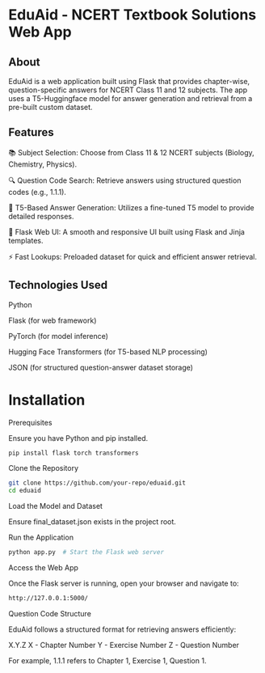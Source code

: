 # EduAid - NCERT Textbook Solutions Web App

## About 
EduAid is a web application built using Flask that provides chapter-wise, question-specific answers for NCERT Class 11 and 12 subjects. The app uses a T5-Huggingface model for answer generation and retrieval from a pre-built custom dataset.

## Features

📚 Subject Selection: Choose from Class 11 & 12 NCERT subjects (Biology, Chemistry, Physics).

🔍 Question Code Search: Retrieve answers using structured question codes (e.g., 1.1.1).

🤖 T5-Based Answer Generation: Utilizes a fine-tuned T5 model to provide detailed responses.

🎨 Flask Web UI: A smooth and responsive UI built using Flask and Jinja templates.

⚡ Fast Lookups: Preloaded dataset for quick and efficient answer retrieval.

## Technologies Used

Python 

Flask (for web framework)

PyTorch (for model inference)

Hugging Face Transformers (for T5-based NLP processing)

JSON (for structured question-answer dataset storage)

# Installation

Prerequisites

Ensure you have Python and pip installed.
```bash
pip install flask torch transformers
```
Clone the Repository
```bash
git clone https://github.com/your-repo/eduaid.git
cd eduaid
```
Load the Model and Dataset

Ensure final_dataset.json exists in the project root.

Run the Application
```bash
python app.py  # Start the Flask web server
```
Access the Web App

Once the Flask server is running, open your browser and navigate to:
```bash
http://127.0.0.1:5000/
```
Question Code Structure

EduAid follows a structured format for retrieving answers efficiently:

X.Y.Z
X - Chapter Number
Y - Exercise Number
Z - Question Number

For example, 1.1.1 refers to Chapter 1, Exercise 1, Question 1.

